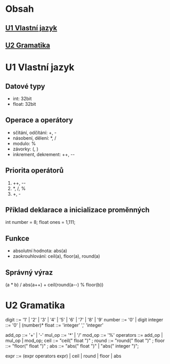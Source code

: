 # Obsah

## [U1 Vlastní jazyk](#u1-vlastni-jazyk)
## [U2 Gramatika](#u2-gramatika)

# U1 Vlastní jazyk

## Datové typy
* int: 32bit
* float: 32bit

## Operace a operátory
* sčítání, odčítání: +, -
* násobení, dělení: *, /
* modulo: %
* závorky: (, )
* inkrement, dekrement: ++, --

## Priorita operátorů
1. ++, --
3. *, /, %
4. +, -

## Příklad deklarace a inicializace proměnných
int number = 8;
float ones = 1,111;

## Funkce
* absolutní hodnota: abs(a)
* zaokrouhlování: ceil(a), floor(a), round(a)

## Správný výraz
(a * b) / abs(a++) + ceil(round(a--) % floor(b))

# U2 Gramatika
digit ::= '1' | '2' | '3' | '4' | '5' | '6' | '7' | '8' | '9'
number ::= '0' | digit
integer ::= '0' | (number)*
float ::= 'integer' ',' 'integer'

add_op ::= '+' | '-'
mul_op ::= '*' | '/'
mod_op ::= '%'
operators ::= add_op | mul_op | mod_op;
ceil ::= "ceil(" float ")" ;
round ::= "round(" float ")" ;
floor ::= "floor(" float ")" ;
abs ::= "abs(" float ")" | "abs(" integer ")";

expr ::= (expr operators expr) | ceil | round | floor | abs
